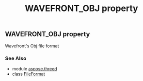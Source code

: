 ﻿---
title: WAVEFRONT_OBJ property
second_title: Aspose.3D for Python via .NET API References
description: 
type: docs
weight: 500
url: /python-net/aspose.threed/fileformat/wavefront_obj/
is_root: false
---

## WAVEFRONT_OBJ property


Wavefront's Obj file format

### See Also
* module [aspose.threed](../../)
* class [FileFormat](/3d/python-net/aspose.threed/fileformat)
